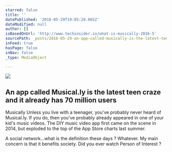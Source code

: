 ```yaml
---
starred: false
title: ''
datePublished: '2016-05-29T19:05:20.065Z'
dateModified: null
author: []
isBasedOnUrl: 'http://www.techinsider.io/what-is-musically-2016-5'
sourcePath: _posts/2016-05-29-an-app-called-musically-is-the-latest-teen-craze-and-it-alr.md
inFeed: true
hasPage: false
inNav: false
_type: MediaObject

---
```

<article style=""><img src="http://static6.techinsider.io/image/57499b5edd089516158b4879-1500-1000/team_photo.jpg" /><h1>An app called Musical.ly is the latest teen craze and it already has 70 million users</h1><p>Musically Unless you live with a teenager, you've probably never heard of Musical.ly. If you do, then you've probably already appeared in one of your kid's music videos. The DIY music video app first came on the scene in 2014, but exploded to the top of the App Store charts last summer.</p></article>

A social network...what is the definition these days ? Whatever. My main concern is that it benefits society. Did you ever watch Person of Interest ?